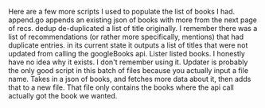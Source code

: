 Here are a few more scripts I used to populate the list of books I had.
append.go appends an existing json of books with more from the next page of recs.
dedup de-duplicated a list of title originally. I remember there was a list of recommendations (or rather more specifically, mentions) that had duplicate entries. in its current state it outputs a list of titles that were not updated from calling the googleBooks api.
Lister listed books. I honestly have no idea why it exists. I don't remember using it.
Updater is probably the only good script in this batch of files because you actually input a file name.
Takes in a json of books, and fetches more data about it, then adds that to a new file. That file only contains the books where the api call actually got the book we wanted.

